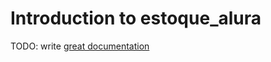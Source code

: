 # Introduction to estoque_alura

TODO: write [great documentation](http://jacobian.org/writing/what-to-write/)
